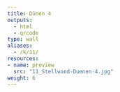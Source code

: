 ```yaml
---
title: Dünen 4
outputs:
  - html
  - qrcode
type: wall
aliases:
  - /k/11/
resources:
- name: preview
  src: "11_Stellwand-Duenen-4.jpg"  
weight: 6
---
```

